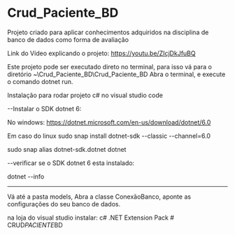 # Crud_Paciente_BD
Projeto criado para aplicar conhecimentos adquiridos na disciplina de banco de dados como forma de avaliação

Link do Vídeo explicando o projeto: https://youtu.be/ZIcjDkJfuBQ


Este projeto pode ser executado direto no terminal, para isso vá para o diretório ~\Crud_Paciente_BD\Crud_Paciente_BD
Abra o terminal, e execute o comando dotnet run.

Instalação para rodar projeto c# no visual studio code

--Instalar o SDK dotnet 6:

No windows:
https://dotnet.microsoft.com/en-us/download/dotnet/6.0

Em caso do linux
sudo snap install dotnet-sdk --classic --channel=6.0

sudo snap alias dotnet-sdk.dotnet dotnet

--verificar se o SDK dotnet 6 esta instalado:

dotnet --info

----------------------------------------------------------------------------------
Vá até a pasta models, Abra a classe ConexãoBanco, aponte as configurações do seu banco de dados.


na loja do visual studio instalar:
c#
.NET Extension Pack
#   C R U D _ P A C I E N T E _ B D  
 